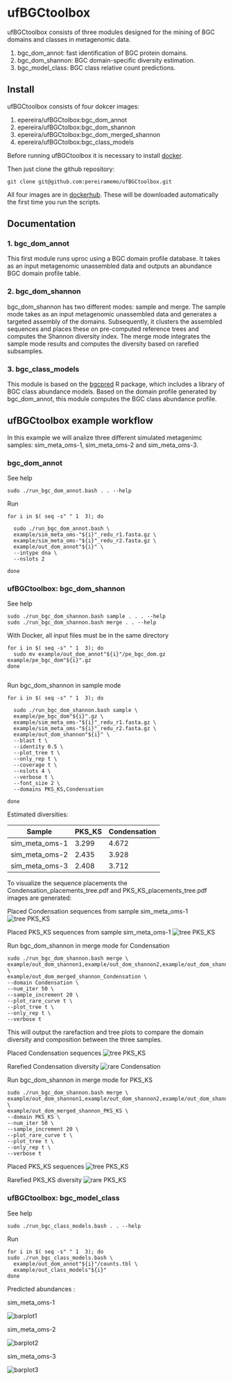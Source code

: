 # ufBGCtoolbox
ufBGCtoolbox consists of three modules designed for the mining of BGC domains 
and classes in metagenomic data.  
1. bgc_dom_annot: fast identification of BGC protein domains.  
2. bgc_dom_shannon: BGC domain-specific diversity estimation.  
3. bgc_model_class: BGC class relative count predictions.  

## Install

ufBGCtoolbox consists of four dokcer images: 
1. epereira/ufBGCtolbox:bgc_dom_annot 
2. epereira/ufBGCtolbox:bgc_dom_shannon 
3. epereira/ufBGCtolbox:bgc_dom_merged_shannon 
4. epereira/ufBGCtolbox:bgc_class_models

Before running ufBGCtoolbox it is necessary to install [docker](https://www.docker.com/).

Then just clone the github repository:
```
git clone git@github.com:pereiramemo/ufBGCtoolbox.git
```

All four images are in [dockerhub](https://hub.docker.com/). These will be downloaded automatically the first time you run the scripts.

## Documentation

### 1. bgc_dom_annot
This first module runs uproc using a BGC domain profile database. It takes as an input metagenomic unassembled data and outputs an abundance BGC domain profile table.

### 2. bgc_dom_shannon
bgc_dom_shannon has two different modes: sample and merge. The sample mode takes as an input metagenomic unassembled data and generates a targeted assembly of the domains. Subsequently, it clusters the assembled sequences and places these on pre-computed reference trees and computes the Shannon diversity index. The merge mode integrates the sample mode results and computes the diversity based on rarefied subsamples.

### 3. bgc_class_models
This module is based on the [bgcpred](https://git@github.com:pereiramemo/bgcpred.git) R package, which includes a library of BGC class abundance models. Based on the domain profile generated by bgc_dom_annot, this module computes the BGC class abundance profile.


## ufBGCtoolbox example workflow 

In this example we will analize three different simulated metagenimc samples: sim_meta_oms-1, sim_meta_oms-2 and sim_meta_oms-3.

### bgc_dom_annot

See help
```
sudo ./run_bgc_dom_annot.bash . . --help
```
Run
```
for i in $( seq -s" " 1  3); do

  sudo ./run_bgc_dom_annot.bash \
  example/sim_meta_oms-"${i}"_redu_r1.fasta.gz \
  example/sim_meta_oms-"${i}"_redu_r2.fasta.gz \
  example/out_dom_annot"${i}" \
  --intype dna \
  --nslots 2
  
done

```

### ufBGCtoolbox: bgc_dom_shannon

See help
```
sudo ./run_bgc_dom_shannon.bash sample . . . --help
sudo ./run_bgc_dom_shannon.bash merge . . --help

```

With Docker, all input files must be in the same directory

```
for i in $( seq -s" " 1  3); do
  sudo mv example/out_dom_annot"${i}"/pe_bgc_dom.gz example/pe_bgc_dom"${i}".gz
done
  
```
Run bgc_dom_shannon in sample mode
```
for i in $( seq -s" " 1  3); do

  sudo ./run_bgc_dom_shannon.bash sample \
  example/pe_bgc_dom"${i}".gz \
  example/sim_meta_oms-"${i}"_redu_r1.fasta.gz \
  example/sim_meta_oms-"${i}"_redu_r2.fasta.gz \
  example/out_dom_shannon"${i}" \
  --blast t \
  --identity 0.5 \
  --plot_tree t \
  --only_rep t \
  --coverage t \
  --nslots 4 \
  --verbose t \
  --font_size 2 \
  --domains PKS_KS,Condensation
  
done
```

Estimated diversities:

Sample | PKS_KS | Condensation
---|---|---
sim_meta_oms-1 | 3.299 | 4.672
sim_meta_oms-2 | 2.435 | 3.928
sim_meta_oms-3 | 2.408 | 3.712

To visualize the sequence placements the Condensation_placements_tree.pdf and PKS_KS_placements_tree.pdf images are generated:

Placed Condensation sequences from sample sim_meta_oms-1
![tree PKS_KS](https://github.com/pereiramemo/ufBGCtoolbox/blob/master/example/Condensation_placements.png)

Placed PKS_KS sequences from sample sim_meta_oms-1
![tree PKS_KS](https://github.com/pereiramemo/ufBGCtoolbox/blob/master/example/PKS_KS_placements.png)

Run bgc_dom_shannon in merge mode for Condensation

```
sudo ./run_bgc_dom_shannon.bash merge \
example/out_dom_shannon1,example/out_dom_shannon2,example/out_dom_shannon3 \
example/out_dom_merged_shannon_Condensation \
--domain Condensation \
--num_iter 50 \
--sample_increment 20 \
--plot_rare_curve t \
--plot_tree t \
--only_rep t \
--verbose t
```
This will output the rarefaction and tree plots to compare the domain diversity and composition between the three samples.

Placed Condensation sequences
![tree PKS_KS](https://github.com/pereiramemo/ufBGCtoolbox/blob/master/example/Condensation_placements.png)

Rarefied Condensation diversity
![rare Condensation](https://github.com/pereiramemo/ufBGCtoolbox/blob/master/example/Condensation_rare_div_est.png)

Run bgc_dom_shannon in merge mode for PKS_KS
```
sudo ./run_bgc_dom_shannon.bash merge \
example/out_dom_shannon1,example/out_dom_shannon2,example/out_dom_shannon3 \
example/out_dom_merged_shannon_PKS_KS \
--domain PKS_KS \
--num_iter 50 \
--sample_increment 20 \
--plot_rare_curve t \
--plot_tree t \
--only_rep t \
--verbose t

```
Placed PKS_KS sequences
![tree PKS_KS](https://github.com/pereiramemo/ufBGCtoolbox/blob/master/example/PKS_KS_placements.png)

Rarefied PKS_KS diversity
![rare PKS_KS](https://github.com/pereiramemo/ufBGCtoolbox/blob/master/example/PKS_KS_rare_div_est.png)

### ufBGCtoolbox: bgc_model_class	

See help
```
sudo ./run_bgc_class_models.bash . . --help
```

Run 
```
for i in $( seq -s" " 1  3); do
sudo ./run_bgc_class_models.bash \
  example/out_dom_annot"${i}"/counts.tbl \
  example/out_class_models"${i}"
done

```

Predicted abundances :

sim_meta_oms-1

![barplot1](https://github.com/pereiramemo/ufBGCtoolbox/blob/master/example/bgc_class_pred1.png)

sim_meta_oms-2

![barplot2](https://github.com/pereiramemo/ufBGCtoolbox/blob/master/example/bgc_class_pred2.png)

sim_meta_oms-3

![barplot3](https://github.com/pereiramemo/ufBGCtoolbox/blob/master/example/bgc_class_pred3.png)